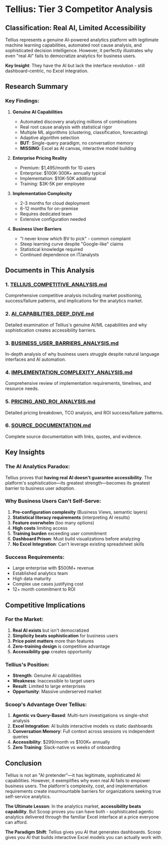 # Tellius: Tier 3 Competitor Analysis

## Classification: Real AI, Limited Accessibility

Tellius represents a genuine AI-powered analytics platform with legitimate machine learning capabilities, automated root cause analysis, and sophisticated decision intelligence. However, it perfectly illustrates why even "real AI" fails to democratize analytics for business users.

**Key Insight**: They have the AI but lack the interface revolution - still dashboard-centric, no Excel integration.

## Research Summary

### Key Findings:

1. **Genuine AI Capabilities**
   - Automated discovery analyzing millions of combinations
   - Real root cause analysis with statistical rigor
   - Multiple ML algorithms (clustering, classification, forecasting)
   - Adaptive algorithm selection
   - **BUT**: Single-query paradigm, no conversation memory
   - **MISSING**: Excel as AI canvas, interactive model building

2. **Enterprise Pricing Reality**
   - Premium: $1,495/month for 10 users
   - Enterprise: $100K-300K+ annually typical
   - Implementation: $10K-50K additional
   - Training: $3K-5K per employee

3. **Implementation Complexity**
   - 2-3 months for cloud deployment
   - 6-12 months for on-premise
   - Requires dedicated team
   - Extensive configuration needed

4. **Business User Barriers**
   - "I never know which BV to pick" - common complaint
   - Steep learning curve despite "Google-like" claims
   - Statistical knowledge required
   - Continued dependence on IT/analysts

## Documents in This Analysis

### 1. [TELLIUS_COMPETITIVE_ANALYSIS.md](./TELLIUS_COMPETITIVE_ANALYSIS.md)
Comprehensive competitive analysis including market positioning, success/failure patterns, and implications for the analytics market.

### 2. [AI_CAPABILITIES_DEEP_DIVE.md](./AI_CAPABILITIES_DEEP_DIVE.md)
Detailed examination of Tellius's genuine AI/ML capabilities and why sophistication creates accessibility barriers.

### 3. [BUSINESS_USER_BARRIERS_ANALYSIS.md](./BUSINESS_USER_BARRIERS_ANALYSIS.md)
In-depth analysis of why business users struggle despite natural language interfaces and AI automation.

### 4. [IMPLEMENTATION_COMPLEXITY_ANALYSIS.md](./IMPLEMENTATION_COMPLEXITY_ANALYSIS.md)
Comprehensive review of implementation requirements, timelines, and resource needs.

### 5. [PRICING_AND_ROI_ANALYSIS.md](./PRICING_AND_ROI_ANALYSIS.md)
Detailed pricing breakdown, TCO analysis, and ROI success/failure patterns.

### 6. [SOURCE_DOCUMENTATION.md](./SOURCE_DOCUMENTATION.md)
Complete source documentation with links, quotes, and evidence.

## Key Insights

### The AI Analytics Paradox:
Tellius proves that **having real AI doesn't guarantee accessibility**. The platform's sophistication—its greatest strength—becomes its greatest barrier to business user adoption.

### Why Business Users Can't Self-Serve:
1. **Pre-configuration complexity** (Business Views, semantic layers)
2. **Statistical literacy requirements** (interpreting AI results)
3. **Feature overwhelm** (too many options)
4. **High costs** limiting access
5. **Training burden** exceeding user commitment
6. **Dashboard Prison**: Must build visualizations before analyzing
7. **No Excel Integration**: Can't leverage existing spreadsheet skills

### Success Requirements:
- Large enterprise with $500M+ revenue
- Established analytics team
- High data maturity
- Complex use cases justifying cost
- 12+ month commitment to ROI

## Competitive Implications

### For the Market:
1. **Real AI exists** but isn't democratized
2. **Simplicity beats sophistication** for business users
3. **Price point matters** more than features
4. **Zero-training design** is competitive advantage
5. **Accessibility gap** creates opportunity

### Tellius's Position:
- **Strength**: Genuine AI capabilities
- **Weakness**: Inaccessible to target users
- **Result**: Limited to large enterprises
- **Opportunity**: Massive underserved market

### Scoop's Advantage Over Tellius:
1. **Agentic vs Query-Based**: Multi-turn investigations vs single-shot analysis
2. **Excel Integration**: AI builds interactive models vs static dashboards
3. **Conversation Memory**: Full context across sessions vs independent queries
4. **Accessibility**: $299/month vs $100K+ annually
5. **Zero Training**: Slack-native vs weeks of onboarding

## Conclusion

Tellius is not an "AI pretender"—it has legitimate, sophisticated AI capabilities. However, it exemplifies why even real AI fails to empower business users. The platform's complexity, cost, and implementation requirements create insurmountable barriers for organizations seeking true self-service analytics.

**The Ultimate Lesson**: In the analytics market, **accessibility beats capability**. But Scoop proves you can have both - sophisticated agentic analytics delivered through the familiar Excel interface at a price everyone can afford.

**The Paradigm Shift**: Tellius gives you AI that generates dashboards. Scoop gives you AI that builds interactive Excel models you can actually work with.